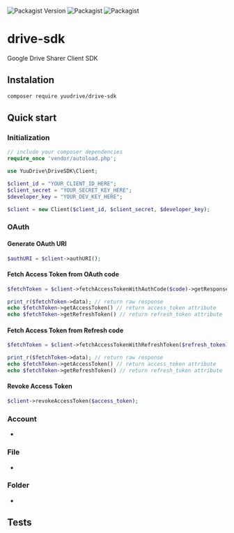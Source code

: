 ![Packagist Version](https://img.shields.io/packagist/v/yuudrive/drive-sdk?style=flat-square)
![Packagist](https://img.shields.io/packagist/l/yuudrive/drive-sdk?style=flat-square)
![Packagist](https://img.shields.io/packagist/dt/yuudrive/drive-sdk?style=flat-square)

# drive-sdk
Google Drive Sharer Client SDK

## Instalation
```bash
composer require yuudrive/drive-sdk
```

## Quick start
### Initialization
```php
// include your composer dependencies
require_once 'vendor/autoload.php';

use YuuDrive\DriveSDK\Client;

$client_id = "YOUR_CLIENT_ID_HERE";
$client_secret = "YOUR_SECRET_KEY_HERE";
$developer_key = "YOUR_DEV_KEY_HERE";

$client = new Client($client_id, $client_secret, $developer_key);
```

### OAuth
#### Generate OAuth URI
```php
$authURI = $client->authURI();
```

#### Fetch Access Token from OAuth code
```php
$fetchToken = $client->fetchAccessTokenWithAuthCode($code)->getResponse();

print_r($fetchToken->data); // return raw response
echo $fetchToken->getAccessToken() // return access_token attribute
echo $fetchToken->getRefreshToken() // return refresh_token attribute
```

#### Fetch Access Token from Refresh code
```php
$fetchToken = $client->fetchAccessTokenWithRefreshToken($refresh_token)->getResponse();

print_r($fetchToken->data); // return raw response
echo $fetchToken->getAccessToken() // return access_token attribute
echo $fetchToken->getRefreshToken() // return refresh_token attribute
```

#### Revoke Access Token
```php
$client->revokeAccessToken($access_token);
```

### Account
-
### File
-
### Folder
-
## Tests